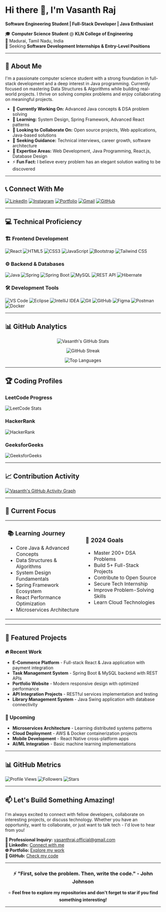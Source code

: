 # Hi there 👋, I'm Vasanth Raj

**Software Engineering Student | Full-Stack Developer | Java Enthusiast**

🎓 **Computer Science Student** @ **KLN College of Engineering**  
📍 Madurai, Tamil Nadu, India  
💼 Seeking **Software Development Internships & Entry-Level Positions**

---

## 🚀 About Me

I'm a passionate computer science student with a strong foundation in full-stack development and a deep interest in Java programming. Currently focused on mastering Data Structures & Algorithms while building real-world projects. I thrive on solving complex problems and enjoy collaborating on meaningful projects.

- 🔭 **Currently Working On:** Advanced Java concepts & DSA problem solving
- 🌱 **Learning:** System Design, Spring Framework, Advanced React patterns
- 👯 **Looking to Collaborate On:** Open source projects, Web applications, Java-based solutions
- 🤔 **Seeking Guidance:** Technical interviews, career growth, software architecture
- 💬 **Expertise Areas:** Web Development, Java Programming, React.js, Database Design
- ⚡ **Fun Fact:** I believe every problem has an elegant solution waiting to be discovered

---

## 📞 Connect With Me

[![LinkedIn](https://img.shields.io/badge/LinkedIn-0077B5?style=for-the-badge&logo=linkedin&logoColor=white)](https://www.linkedin.com/in/iamvasanthraj/)
[![Instagram](https://img.shields.io/badge/Instagram-E4405F?style=for-the-badge&logo=instagram&logoColor=white)](https://www.instagram.com/itz_vasanxx_12)
[![Portfolio](https://img.shields.io/badge/Portfolio-000000?style=for-the-badge&logo=About.me&logoColor=white)](https://iamvasanthraj.github.io/)
[![Gmail](https://img.shields.io/badge/Gmail-D14836?style=for-the-badge&logo=gmail&logoColor=white)](mailto:vasanthraj.official@gmail.com)
[![GitHub](https://img.shields.io/badge/GitHub-100000?style=for-the-badge&logo=github&logoColor=white)](https://github.com/iamvasanthraj)

---

## 💻 Technical Proficiency

### 🏗️ Frontend Development
![React](https://img.shields.io/badge/React-20232A?style=for-the-badge&logo=react&logoColor=61DAFB)
![HTML5](https://img.shields.io/badge/HTML5-E34F26?style=for-the-badge&logo=html5&logoColor=white)
![CSS3](https://img.shields.io/badge/CSS3-1572B6?style=for-the-badge&logo=css3&logoColor=white)
![JavaScript](https://img.shields.io/badge/JavaScript-F7DF1E?style=for-the-badge&logo=javascript&logoColor=black)
![Bootstrap](https://img.shields.io/badge/Bootstrap-563D7C?style=for-the-badge&logo=bootstrap&logoColor=white)
![Tailwind CSS](https://img.shields.io/badge/Tailwind_CSS-38B2AC?style=for-the-badge&logo=tailwind-css&logoColor=white)

### ⚙️ Backend & Databases
![Java](https://img.shields.io/badge/Java-ED8B00?style=for-the-badge&logo=java&logoColor=white)
![Spring](https://img.shields.io/badge/Spring-6DB33F?style=for-the-badge&logo=spring&logoColor=white)
![Spring Boot](https://img.shields.io/badge/Spring_Boot-6DB33F?style=for-the-badge&logo=spring-boot&logoColor=white)
![MySQL](https://img.shields.io/badge/MySQL-00000F?style=for-the-badge&logo=mysql&logoColor=white)
![REST API](https://img.shields.io/badge/REST_API-02569B?style=for-the-badge&logo=rest&logoColor=white)
![Hibernate](https://img.shields.io/badge/Hibernate-59666C?style=for-the-badge&logo=hibernate&logoColor=white)

### 🛠️ Development Tools
![VS Code](https://img.shields.io/badge/VS_Code-0078D4?style=for-the-badge&logo=visual%20studio%20code&logoColor=white)
![Eclipse](https://img.shields.io/badge/Eclipse-2C2255?style=for-the-badge&logo=eclipse&logoColor=white)
![IntelliJ IDEA](https://img.shields.io/badge/IntelliJ_IDEA-000000?style=for-the-badge&logo=intellij-idea&logoColor=white)
![Git](https://img.shields.io/badge/Git-F05032?style=for-the-badge&logo=git&logoColor=white)
![GitHub](https://img.shields.io/badge/GitHub-100000?style=for-the-badge&logo=github&logoColor=white)
![Figma](https://img.shields.io/badge/Figma-F24E1E?style=for-the-badge&logo=figma&logoColor=white)
![Postman](https://img.shields.io/badge/Postman-FF6C37?style=for-the-badge&logo=postman&logoColor=white)
![Docker](https://img.shields.io/badge/Docker-2496ED?style=for-the-badge&logo=docker&logoColor=white)

---

## 📊 GitHub Analytics

<div align="center">

![Vasanth's GitHub Stats](https://github-readme-stats.vercel.app/api?username=iamvasanthraj&show_icons=true&theme=react&hide_border=true&count_private=true&include_all_commits=true)

![GitHub Streak](https://github-readme-streak-stats.herokuapp.com/?user=iamvasanthraj&theme=react&hide_border=true)

![Top Languages](https://github-readme-stats.vercel.app/api/top-langs/?username=iamvasanthraj&theme=react&hide_border=true&layout=compact&langs_count=8)

</div>

---

## 🏆 Coding Profiles

### LeetCode Progress
![LeetCode Stats](https://leetcard.jacoblin.cool/iamvasanthraj?theme=dark&font=Marcellus&ext=contest)

### HackerRank
![HackerRank](https://img.shields.io/badge/HackerRank-00EA64?style=for-the-badge&logo=hackerrank&logoColor=white)

### GeeksforGeeks
![GeeksforGeeks](https://img.shields.io/badge/GeeksforGeeks-0F9D58?style=for-the-badge&logo=geeksforgeeks&logoColor=white)

---

## 📈 Contribution Activity

[![Vasanth's GitHub Activity Graph](https://github-readme-activity-graph.vercel.app/graph?username=iamvasanthraj&bg_color=0D1117&color=FFFFFF&line=00FF00&point=FFFFFF&area=true&hide_border=true&custom_title=My%20Contribution%20Activity)](https://github.com/ashutosh00710/github-readme-activity-graph)

---

## 🎯 Current Focus

<table>
  <tr>
    <td width="50%">
      <h3>📚 Learning Journey</h3>
      <ul>
        <li>Core Java & Advanced Concepts</li>
        <li>Data Structures & Algorithms</li>
        <li>System Design Fundamentals</li>
        <li>Spring Framework Ecosystem</li>
        <li>React Performance Optimization</li>
        <li>Microservices Architecture</li>
      </ul>
    </td>
    <td width="50%">
      <h3>🎯 2024 Goals</h3>
      <ul>
        <li>Master 200+ DSA Problems</li>
        <li>Build 5+ Full-Stack Projects</li>
        <li>Contribute to Open Source</li>
        <li>Secure Tech Internship</li>
        <li>Improve Problem-Solving Skills</li>
        <li>Learn Cloud Technologies</li>
      </ul>
    </td>
  </tr>
</table>

---

## 🌟 Featured Projects

### 🔥 Recent Work
- **E-Commerce Platform** - Full-stack React & Java application with payment integration
- **Task Management System** - Spring Boot & MySQL backend with REST APIs
- **Portfolio Website** - Modern responsive design with optimized performance
- **API Integration Projects** - RESTful services implementation and testing
- **Library Management System** - Java Swing application with database connectivity

### 🚀 Upcoming
- **Microservices Architecture** - Learning distributed systems patterns
- **Cloud Deployment** - AWS & Docker containerization projects
- **Mobile Development** - React Native cross-platform apps
- **AI/ML Integration** - Basic machine learning implementations

---

## 📊 GitHub Metrics

![Profile Views](https://komarev.com/ghpvc/?username=iamvasanthraj&color=blue&style=flat-square)
![Followers](https://img.shields.io/github/followers/iamvasanthraj?style=social)
![Stars](https://img.shields.io/github/stars/iamvasanthraj?style=social)

---

## 📫 Let's Build Something Amazing!

I'm always excited to connect with fellow developers, collaborate on interesting projects, or discuss technology. Whether you have an opportunity, want to collaborate, or just want to talk tech - I'd love to hear from you!

**📧 Professional Inquiry:** [vasanthraj.official@gmail.com](mailto:vasanthraj.official@gmail.com)  
**💼 LinkedIn:** [Connect with me](https://www.linkedin.com/in/iamvasanthraj/)  
**🌐 Portfolio:** [Explore my work](https://iamvasanthraj.github.io/)  
**🐙 GitHub:** [Check my code](https://github.com/iamvasanthraj)

---

<div align="center">

### ⚡ "First, solve the problem. Then, write the code." - John Johnson

⭐ **Feel free to explore my repositories and don't forget to star if you find something interesting!**

</div>

---
